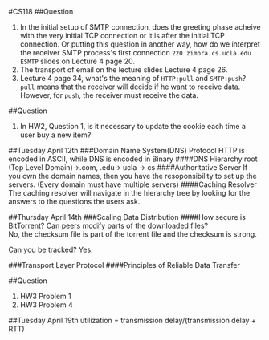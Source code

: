 #CS118
##Question
1. In the initial setup of SMTP connection, does the greeting phase acheive with the very initial TCP connection 
or it is after the initial TCP connection. Or putting this question in another way, how do we interpret the receiver SMTP 
process's first connection `220 zimbra.cs.ucla.edu ESMTP` slides on Lecture 4 page 20.
2. The transport of email on the lecture slides Lecture 4 page 26.
3. Lecture 4 page 34, what's the meaning of `HTTP:pull` and `SMTP:push`?  
`pull` means that the receiver will decide if he want to receive data. However, for `push`, the receiver must receive the data.

##Question
1. In HW2, Question 1, is it necessary to update the cookie each time a user buy a new item?

##Tuesday April 12th
###Domain Name System(DNS) Protocol
HTTP is encoded in ASCII, while DNS is encoded in Binary
####DNS Hierarchy
root (Top Level Domain)->.com, .edu-> ucla -> cs
####Authoritative Server
If you own the domain names, then you have the resoponsibility to set up the servers. (Every domain must have multiple servers)
####Caching Resolver
The caching resolver will navigate in the hierarchy tree by looking for the answers to the questions the users ask.

##Thursday April 14th
###Scaling Data Distribution
####How secure is BitTorrent?
Can peers modify parts of the downloaded files?  
No, the checksum file is part of the torrent file and the checksum is strong.

Can you be tracked? 
Yes.

###Transport Layer Protocol
####Principles of Reliable Data Transfer

##Question
1. HW3 Problem 1
2. HW3 Problem 4

##Tuesday April 19th
utilization = transmission delay/(transmission delay + RTT)
